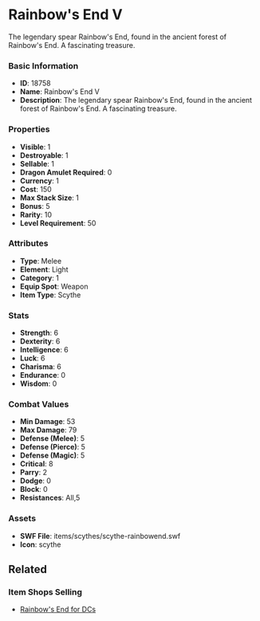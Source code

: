 # Rainbow's End V

The legendary spear Rainbow's End, found in the ancient forest of Rainbow's End. A fascinating treasure.

### Basic Information

- **ID**: 18758
- **Name**: Rainbow&#039;s End V
- **Description**: The legendary spear Rainbow&#039;s End, found in the ancient forest of Rainbow&#039;s End. A fascinating treasure.

### Properties

- **Visible**: 1
- **Destroyable**: 1
- **Sellable**: 1
- **Dragon Amulet Required**: 0
- **Currency**: 1
- **Cost**: 150
- **Max Stack Size**: 1
- **Bonus**: 5
- **Rarity**: 10
- **Level Requirement**: 50

### Attributes

- **Type**: Melee
- **Element**: Light
- **Category**: 1
- **Equip Spot**: Weapon
- **Item Type**: Scythe

### Stats

- **Strength**: 6
- **Dexterity**: 6
- **Intelligence**: 6
- **Luck**: 6
- **Charisma**: 6
- **Endurance**: 0
- **Wisdom**: 0

### Combat Values

- **Min Damage**: 53
- **Max Damage**: 79
- **Defense (Melee)**: 5
- **Defense (Pierce)**: 5
- **Defense (Magic)**: 5
- **Critical**: 8
- **Parry**: 2
- **Dodge**: 0
- **Block**: 0
- **Resistances**: All,5

### Assets

- **SWF File**: items/scythes/scythe-rainbowend.swf
- **Icon**: scythe

## Related

### Item Shops Selling

- [Rainbow's End for DCs](../item-shops/624-rainbow-s-end-for-dcs.md)

